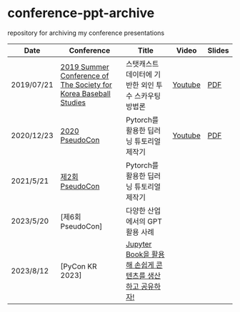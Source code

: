# conference-ppt-archive
repository for archiving my conference presentations

| Date       | Conference                                                   | Title                                                | Video                                   | Slides                               |
| ---------- | ------------------------------------------------------------ | ---------------------------------------------------- | --------------------------------------- | ------------------------------------ |
| 2019/07/21 | [2019 Summer Conference of The Society for Korea Baseball Studies](2019-SKBS-summer/about.png) | 스탯캐스트 데이터에 기반한 외인 투수 스카우팅 방법론 | [Youtube](https://youtu.be/B50xiVJ8HlU) | [PDF](2019-SKBS-summer/slides.pdf)   |
| 2020/12/23 | [2020 PseudoCon](2020-PseudoCon-1st/about.gif)               | Pytorch를 활용한 딥러닝 튜토리얼 제작기              | [Youtube](https://youtu.be/Agv65GUod-0) | [PDF](2020-PseudoCon-1st/slides.pdf) |
| 2021/5/21  | [제2회 PseudoCon](2020-PseudoCon-2nd/about.png)              | Pytorch를 활용한 딥러닝 튜토리얼 제작기              |                                         |                                      |
| 2023/5/20  | [제6회 PseudoCon]              | 다양한 산업에서의 GPT 활용 사례              |                                         |                                      |
| 2023/8/12  | [PyCon KR 2023]              | [Jupyter Book을 활용해 손쉽게 콘텐츠를 생산하고 공유하자!](https://2023.pycon.kr/session/13)              |                                         |                                      |

